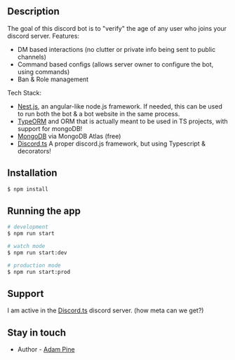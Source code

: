 ## Description
The goal of this discord bot is to "verify" the age of any user who joins your discord server.
Features:
  - DM based interactions (no clutter or private info being sent to public channels)
  - Command based configs (allows server owner to configure the bot, using commands)
  - Ban & Role management


Tech Stack:
  - [Nest.js](https://nestjs.com/), an angular-like node.js framework. If needed, this can be used to run both the bot & a bot website in the same process.
  - [TypeORM](https://typeorm.io/#/) and ORM that is actually meant to be used in TS projects, with support for mongoDB!
  - [MongoDB](https://www.mongodb.com/cloud/atlas) via MongoDB Atlas (free)
  - [Discord.ts](https://github.com/OwenCalvin/discord.ts) A proper discord.js framework, but using Typescript & decorators!
## Installation

```bash
$ npm install
```

## Running the app

```bash
# development
$ npm run start

# watch mode
$ npm run start:dev

# production mode
$ npm run start:prod
```

## Support

I am active in the [Discord.ts](https://github.com/OwenCalvin/discord.ts) discord server. (how meta can we get?)

## Stay in touch

- Author - [Adam Pine](https://adampine.me)

